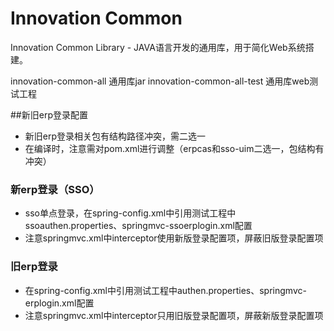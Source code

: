 Innovation Common
=================
Innovation Common Library - JAVA语言开发的通用库，用于简化Web系统搭建。

innovation-common-all 通用库jar
innovation-common-all-test 通用库web测试工程

##新旧erp登录配置
* 新旧erp登录相关包有结构路径冲突，需二选一
* 在编译时，注意需对pom.xml进行调整（erpcas和sso-uim二选一，包结构有冲突）

### 新erp登录（SSO）
* sso单点登录，在spring-config.xml中引用测试工程中ssoauthen.properties、springmvc-ssoerplogin.xml配置
* 注意springmvc.xml中interceptor使用新版登录配置项，屏蔽旧版登录配置项

### 旧erp登录
* 在spring-config.xml中引用测试工程中authen.properties、springmvc-erplogin.xml配置
* 注意springmvc.xml中interceptor只用旧版登录配置项，屏蔽新版登录配置项
    